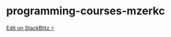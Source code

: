 # programming-courses-mzerkc

[Edit on StackBlitz ⚡️](https://stackblitz.com/edit/programming-courses-mzerkc)